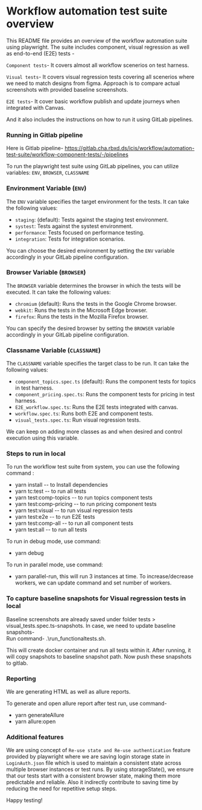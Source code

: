 # Workflow automation test suite overview

This README file provides an overview of the workflow automation suite using playwright. The suite includes component, visual regression as well as end-to-end (E2E) tests -

`Component tests`- It covers almost all workflow scenerios on test harness.

`Visual tests`- It covers visual regression tests covering all scenerios where we need to match designs from figma. Approach is to compare actual screenshots with provided baseline screenshots.

`E2E tests`- It cover basic workflow publish and update journeys when integrated with Canvas.

And it also includes the instructions on how to run it using GitLab pipelines.


### Running in Gitlab pipeline

Here is Gitlab pipeline- https://gitlab.cha.rbxd.ds/icis/workflow/automation-test-suite/workflow-component-tests/-/pipelines

To run the playwright test suite using GitLab pipelines, you can utilize  variables: `ENV`,  `BROWSER`, `CLASSNAME`


### Environment Variable (`ENV`)

The `ENV` variable specifies the target environment for the tests. It can take the following values:

- `staging`: (default): Tests against the staging test environment.
- `systest`: Tests against the systest environment.
- `performance`: Tests focused on performance testing.
- `integration`: Tests for integration scenarios.

You can choose the desired environment by setting the `ENV` variable accordingly in your GitLab pipeline configuration.

### Browser Variable (`BROWSER`)

The `BROWSER` variable determines the browser in which the tests will be executed. It can take the following values:

- `chromium` (default): Runs the tests in the Google Chrome browser.
- `webkit`: Runs the tests in the Microsoft Edge browser.
- `firefox`: Runs the tests in the Mozilla Firefox browser.

You can specify the desired browser by setting the `BROWSER` variable accordingly in your GitLab pipeline configuration.

### Classname Variable (`CLASSNAME`)

The `CLASSNAME` variable specifies the target class to be run. It can take the following values:
- `component_topics.spec.ts` (default): Runs the component tests for topics in test harness.
- `component_pricing.spec.ts`: Runs the component tests for pricing in test harness.
- `E2E_workflow.spec.ts`: Runs the E2E tests integrated with canvas.
- `workflow.spec.ts`: Runs both E2E and component tests.
- `visual_tests.spec.ts`: Run visual regression tests.

We can keep on adding more classes as and when desired and control execution using this variable.

### Steps to run in local

To run the workflow test suite from system, you can use the following command :

 - yarn install -- to Install dependencies
 - yarn tc:test -- to run all tests
 - yarn test:comp-topics -- to run topics component tests
 - yarn test:comp-pricing -- to run pricing component tests
 - yarn test:visual -- to run visual regression tests
 - yarn test:e2e -- to run E2E tests
 - yarn test:comp-all -- to run all component tests
 - yarn test:all -- to run all tests

 To run in debug mode, use command:
 - yarn debug

To run in parallel mode, use command:
- yarn parallel-run, this will run 3 instances at time. To increase/decrease workers, we can update command and set number of workers.


### To capture baseline snapshots for Visual regression tests in local

Baseline screenshots are already saved under folder tests > visual_tests.spec.ts-snapshots. In case, we need to update baseline snapshots-  
Run command- .\run_functionaltests.sh. 

This will create docker container and run all tests within it. After running, it will copy snapshots to baseline snapshot path.
Now push these snapshots to gitlab.


### Reporting

We are generating HTML as well as allure reports.

To generate and open allure report after test run, use command-
- yarn generateAllure
- yarn allure:open


### Additional features

We are using concept of `Re-use state and Re-use authentication` feature provided by playwright where we are saving login storage state in `LoginAuth.json` file which is used to maintain a consistent state across multiple browser instances or test runs. By using storageState(), we ensure that our tests start with a consistent browser state, making them more predictable and reliable. Also it indirectly contribute to saving time by reducing the need for repetitive setup steps.


Happy testing!

